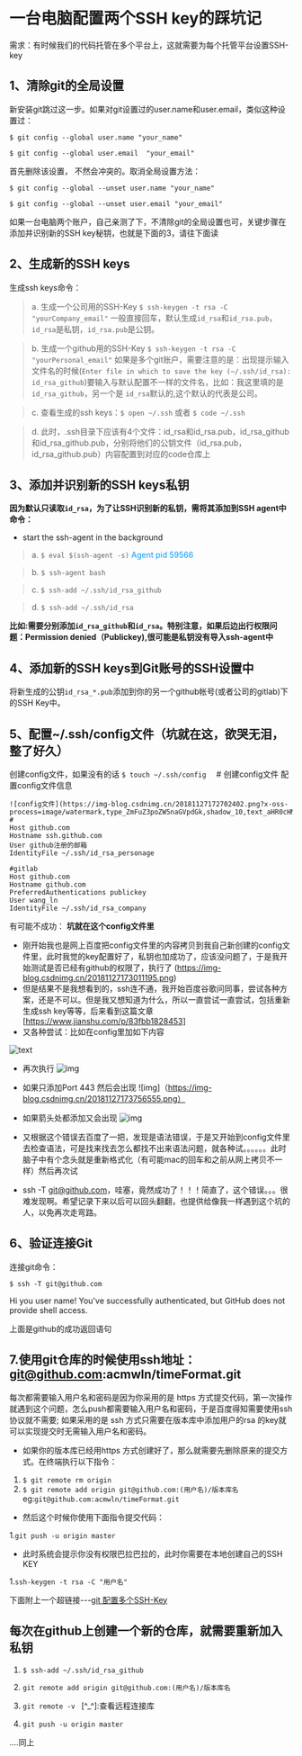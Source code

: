 # 一台电脑配置两个SSH key的踩坑记

需求：有时候我们的代码托管在多个平台上，这就需要为每个托管平台设置SSH-key

## 1、清除git的全局设置
新安装git跳过这一步。如果对git设置过的user.name和user.email，类似这种设置过：

`$ git config --global user.name "your_name"  `

`$ git config --global user.email  "your_email"`

首先删除该设置， 不然会冲突的。取消全局设置方法：

`$ git config --global --unset user.name "your_name" ` 

`$ git config --global --unset user.email "your_email"`

如果一台电脑两个账户，自己亲测了下，不清除git的全局设置也可，关键步骤在添加并识别新的SSH key秘钥，也就是下面的3，请往下面读

## 2、生成新的SSH keys
生成ssh keys命令：
> a. 生成一个公司用的SSH-Key
`$ ssh-keygen -t rsa -C "yourCompany_email"`
一般直接回车，默认生成`id_rsa`和`id_rsa.pub`，`id_rsa`是私钥，`id_rsa.pub`是公钥。

> b. 生成一个github用的SSH-Key
`$ ssh-keygen -t rsa -C "yourPersonal_email"`
如果是多个git账户，需要注意的是：出现提示输入文件名的时候(`Enter file in which to save the key (~/.ssh/id_rsa): id_rsa_github`)要输入与默认配置不一样的文件名，比如：我这里填的是 `id_rsa_github`，另一个是 `id_rsa`默认的,这个默认的代表是公司。

> c. 查看生成的ssh keys：`$ open ~/.ssh` 或者 `$ code ~/.ssh` 

> d. 此时，.ssh目录下应该有4个文件：id_rsa和id_rsa.pub，id_rsa_github和id_rsa_github.pub，分别将他们的公钥文件（id_rsa.pub，id_rsa_github.pub）内容配置到对应的code仓库上


## 3、添加并识别新的SSH keys私钥
<b>因为默认只读取`id_rsa`，为了让SSH识别新的私钥，需将其添加到SSH agent中 
命令：</b>
- start the ssh-agent in the background
> a. `$ eval $(ssh-agent -s)` 
  <font color=#0099ff>Agent pid 59566</font>  

> b. `$ ssh-agent bash`  

> c. `$ ssh-add ~/.ssh/id_rsa_github`  

> d. `$ ssh-add ~/.ssh/id_rsa`  

<b>比如:需要分别添加`id_rsa_github`和`id_rsa`。特别注意，如果后边出行权限问题：Permission denied（Publickey),很可能是私钥没有导入ssh-agent中</b>

## 4、添加新的SSH keys到Git账号的SSH设置中
将新生成的公钥`id_rsa_*.pub`添加到你的另一个github帐号(或者公司的gitlab)下的SSH Key中。 

## 5、配置~/.ssh/config文件（坑就在这，欲哭无泪，整了好久）
创建config文件，如果没有的话
`$ touch ~/.ssh/config  `      # 创建config文件
配置config文件信息
```config
![config文件](https://img-blog.csdnimg.cn/20181127172702402.png?x-oss-process=image/watermark,type_ZmFuZ3poZW5naGVpdGk,shadow_10,text_aHR0cHM6Ly9ibG9nLmNzZG4ubmV0L2FjbV93bG4=,size_16,color_FFFFFF,t_70)
# 
Host github.com  
Hostname ssh.github.com  
User github注册的邮箱  
IdentityFile ~/.ssh/id_rsa_personage
  
#gitlab
Host github.com  
Hostname github.com  
PreferredAuthentications publickey
User wang_ln  
IdentityFile ~/.ssh/id_rsa_company
```

 有可能不成功：
 <b>坑就在这个config文件里</b>

- 刚开始我也是网上百度把config文件里的内容拷贝到我自己新创建的config文件里，此时我觉的key配置好了，私钥也加成功了，应该没问题了，于是我开始测试是否已经有github的权限了，执行了
(https://img-blog.csdnimg.cn/20181127173011195.png)
- 但是结果不是我想看到的，ssh连不通，我开始百度谷歌问同事，尝试各种方案，还是不可以。但是我又想知道为什么，所以一直尝试一直尝试，包括重新生成ssh key等等，后来看到这篇文章[https://www.jianshu.com/p/83fbb1828453]
- 又各种尝试：比如在config里加如下内容

![text](https://img-blog.csdnimg.cn/20181127173345388.png?x-oss-process=image/watermark,type_ZmFuZ3poZW5naGVpdGk,shadow_10,text_aHR0cHM6Ly9ibG9nLmNzZG4ubmV0L2FjbV93bG4=,size_16,color_FFFFFF,t_70)

- 再次执行
![img](https://img-blog.csdnimg.cn/20181127173606632.png)

- 如果只添加Port 443 然后会出现
![img]（https://img-blog.csdnimg.cn/20181127173756555.png）

- 如果箭头处都添加又会出现
![img](https://img-blog.csdnimg.cn/20181127174244310.png)

- 又根据这个错误去百度了一把，发现是语法错误，于是又开始到config文件里去检查语法，可是找来找去怎么都找不出来语法问题，就各种试。。。。。。此时脑子中有个念头就是重新格式化（有可能mac的回车和之前从网上拷贝不一样）然后再次试

- ssh -T git@github.com，哇塞，竟然成功了！！！简直了，这个错误。。。很难发现啊。希望记录下来以后可以回头翻翻，也提供给像我一样遇到这个坑的人，以免再次走弯路。

## 6、验证连接Git
连接git命令：

`$ ssh -T git@github.com`  

Hi you user name! You've successfully authenticated, but GitHub does not provide shell access.  

 上面是github的成功返回语句


## 7.使用git仓库的时候使用ssh地址：git@github.com:acmwln/timeFormat.git 
每次都需要输入用户名和密码是因为你采用的是 https 方式提交代码，第一次操作就遇到这个问题，怎么push都需要输入用户名和密码，于是百度得知需要使用ssh协议就不需要; 如果采用的是 ssh 方式只需要在版本库中添加用户的rsa 的key就可以实现提交时无需输入用户名和密码。

- 如果你的版本库已经用https 方式创建好了，那么就需要先删除原来的提交方式。在终端执行以下指令：  

1. `$ git remote rm origin`
2. `$ git remote add origin git@github.com:(用户名)/版本库名`  eg:`git@github.com:acmwln/timeFormat.git`

- 然后这个时候你使用下面指令提交代码：  

1.`git push -u origin master`

- 此时系统会提示你没有权限巴拉巴拉的，此时你需要在本地创建自己的SSH KEY

1.`ssh-keygen -t rsa -C "用户名"`


下面附上一个超链接---[git 配置多个SSH-Key](https://blog.csdn.net/dqchouyang/article/details/54898910)

## 每次在github上创建一个新的仓库，就需要重新加入私钥

1. `$ ssh-add ~/.ssh/id_rsa_github`

2. `git remote add origin git@github.com:(用户名)/版本库名`  

3. `git remote -v `     [^_^]:查看远程连接库

4. `git push -u origin master`

....同上